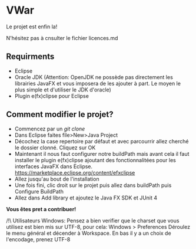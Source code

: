 # VWar

Le projet est enfin la!

N'hésitez pas à cnsulter le fichier licences.md

## Requirments

- Eclipse
- Oracle JDK (Attention: OpenJDK ne possède pas directement les librairies JavaFX et vous imposera de les ajouter à part. Le moyen le plus simple et d'utiliser le JDK d'oracle)
- Plugin e(fx)clipse pour Eclipse

## Comment modifier le projet?
  * Commencez par un *git clone*
  * Dans Eclipse faites file>New>Java Project
  * Décochez la case repertoire par défaut et avec parcourrir allez cherché le dossier clonné. Cliquez sur OK
  * Maintenant il nous faut configurer notre buildPath mais avant cela il faut installer le plugin e(fx)clipse ajoutant des fonctionnalitées pour les interfaces JavaFX dans Eclipse. https://marketplace.eclipse.org/content/efxclipse
  * Allez jusqu'au bout de l'installation
  * Une fois fini, clic droit sur le projet puis allez dans buildPath puis Configure BuildPath
  * Allez dans Add library et ajoutez le Java FX SDK et JUnit 4
  
**Vous êtes pret a contribuer!**
 
/!\ Utilisateurs Windows:
Pensez a bien verifier que le charset que vous utilisez est bien mis sur UTF-8, pour cela: Windows > Preferences   Déroulez le menu général et décender à Workspace. En bas il y a un choix de l'encodage, prenez UTF-8 
  
